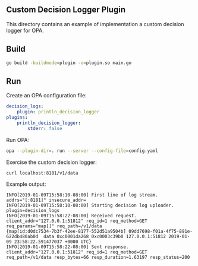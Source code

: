 ## Custom Decision Logger Plugin

This directory contains an example of implementation a custom decision
logger for OPA.

## Build

```bash
go build -buildmode=plugin -o=plugin.so main.go
```

## Run

Create an OPA configuration file:

```yaml
decision_logs:
	plugin: println_decision_logger
plugins:
	println_decision_logger:
		stderr: false
```

Run OPA:

```bash
opa --plugin-dir=. run --server --config-file=config.yaml
```

Exercise the custom decision logger:

```bash
curl localhost:8181/v1/data
```

Example output:

```
INFO[2019-01-09T15:58:10-08:00] First line of log stream.                     addrs="[:8181]" insecure_addr=
INFO[2019-01-09T15:58:10-08:00] Starting decision log uploader.               plugin=decision_logs
INFO[2019-01-09T15:58:22-08:00] Received request.                             client_addr="127.0.0.1:51812" req_id=1 req_method=GET req_params="map[]" req_path=/v1/data
{map[id:d0dc7534-7b3f-42ee-8177-552d51a9504b] 09dd7698-f01a-4f75-891e-622db480ab0d  data 0xc0001da268 0xc0003c39b0 127.0.0.1:51812 2019-01-09 23:58:22.591477037 +0000 UTC}
INFO[2019-01-09T15:58:22-08:00] Sent response.                                client_addr="127.0.0.1:51812" req_id=1 req_method=GET req_path=/v1/data resp_bytes=66 resp_duration=1.63197 resp_status=200
```
